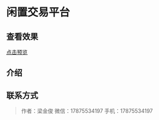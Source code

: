 # 闲置交易平台

## 查看效果

 [点击预览](https://LiangJinJun.github.io/m_al/info/info.html)
 
## 介绍

## 联系方式

    
   > 作者：梁金俊
   微信：17875534197
   手机：17875534197